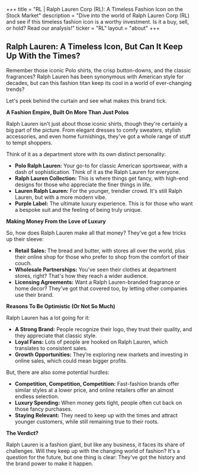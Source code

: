+++
title = "RL |  Ralph Lauren Corp (RL): A Timeless Fashion Icon on the Stock Market"
description = "Dive into the world of Ralph Lauren Corp (RL) and see if this timeless fashion icon is a worthy investment. Is it a buy, sell, or hold?  Read our analysis!"
ticker = "RL"
layout = "about"
+++

        


## Ralph Lauren: A Timeless Icon, But Can It Keep Up With the Times? 

Remember those iconic Polo shirts, the crisp button-downs, and the classic fragrances? Ralph Lauren has been synonymous with American style for decades, but can this fashion titan keep its cool in a world of ever-changing trends? 

Let's peek behind the curtain and see what makes this brand tick.

**A Fashion Empire, Built On More Than Just Polos**

Ralph Lauren isn't just about those iconic shirts, though they're certainly a big part of the picture. From elegant dresses to comfy sweaters, stylish accessories, and even home furnishings, they've got a whole range of stuff to tempt shoppers. 

Think of it as a department store with its own distinct personality:

* **Polo Ralph Lauren:** Your go-to for classic American sportswear, with a dash of sophistication. Think of it as the Ralph Lauren for everyone.
* **Ralph Lauren Collection:** This is where things get fancy, with high-end designs for those who appreciate the finer things in life.
* **Lauren Ralph Lauren:** For the younger, trendier crowd. It's still Ralph Lauren, but with a more modern vibe.
* **Purple Label:** The ultimate luxury experience. This is for those who want a bespoke suit and the feeling of being truly unique.

**Making Money From the Love of Luxury**

So, how does Ralph Lauren make all that money? They’ve got a few tricks up their sleeve:

* **Retail Sales:** The bread and butter, with stores all over the world, plus their online shop for those who prefer to shop from the comfort of their couch.
* **Wholesale Partnerships:** You've seen their clothes at department stores, right? That's how they reach a wider audience.
* **Licensing Agreements:** Want a Ralph Lauren-branded fragrance or home decor? They've got that covered too, by letting other companies use their brand. 

**Reasons To Be Optimistic (Or Not So Much)**

Ralph Lauren has a lot going for it: 

* **A Strong Brand:** People recognize their logo, they trust their quality, and they appreciate that classic style.
* **Loyal Fans:** Lots of people are hooked on Ralph Lauren, which translates to consistent sales.
* **Growth Opportunities:** They’re exploring new markets and investing in online sales, which could mean bigger profits. 

But, there are also some potential hurdles:

* **Competition, Competition, Competition:**  Fast-fashion brands offer similar styles at a lower price, and online retailers offer an almost endless selection.
* **Luxury Spending:**  When money gets tight, people often cut back on those fancy purchases.
* **Staying Relevant:** They need to keep up with the times and attract younger customers, while still remaining true to their roots. 

**The Verdict?**

Ralph Lauren is a fashion giant, but like any business, it faces its share of challenges. Will they keep up with the changing world of fashion? It's a question for the future, but one thing is clear: They've got the history and the brand power to make it happen. 

        